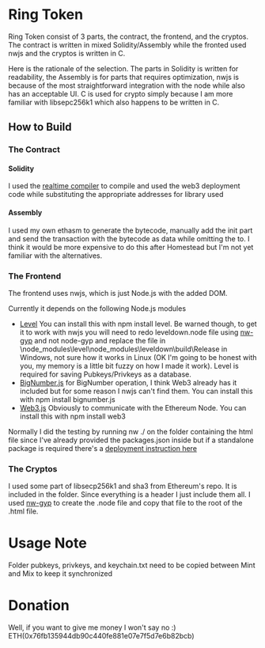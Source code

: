 # Ring Token 
 Ring Token consist of 3 parts, the contract, the frontend, and the cryptos. The contract is written in mixed Solidity/Assembly while the fronted used nwjs and the cryptos is written in C.
 
 Here is the rationale of the selection. The parts in Solidity is written for readability, the Assembly is for parts that requires optimization, nwjs is because of the most straightforward integration with the node while also has an acceptable UI. C is used for crypto simply because I am more familiar with libsepc256k1 which also happens to be written in C.
 
## How to Build
 
### The Contract
 
#### Solidity 
 
 I used the [realtime compiler] to compile and used the web3 deployment code while substituting the appropriate addresses for library used
 
#### Assembly
 
 I used my own ethasm to generate the bytecode, manually add the init part and send the transaction with the bytecode as data while omitting the to. I think it would be more expensive to do this after Homestead but I'm not yet familiar with the alternatives.
 
### The Frontend 
 
 The frontend uses nwjs, which is just Node.js with the added DOM. 
 
 Currently it depends on the following Node.js modules
 
 * [Level] You can install this with npm install level. Be warned though, to get it to work with nwjs you will need to redo leveldown.node file using [nw-gyp] and not node-gyp and replace the file in \node_modules\level\node_modules\leveldown\build\Release in Windows, not sure how it works in Linux (OK I'm going to be honest with you, my memory is a little bit fuzzy on how I made it work). Level is required for saving Pubkeys/Privkeys as a database.
 * [BigNumber.js] for BigNumber operation, I think Web3 already has it included but for some reason I nwjs can't find them. You can install this with npm install bignumber.js
 * [Web3.js] Obviously to communicate with the Ethereum Node. You can install this with npm install web3
 
Normally I did the testing by running nw ./ on the folder containing the html file since I've already provided the packages.json inside but if a standalone package is required there's a [deployment instruction here]

### The Cryptos

I used some part of libsecp256k1 and sha3 from Ethereum's repo. It is included in the folder. Since everything is a header I just include them all. I used [nw-gyp] to create the .node file and copy that file to the root of the .html file.

# Usage Note

Folder pubkeys, privkeys, and keychain.txt need to be copied between Mint and Mix to keep it synchronized

# Donation

Well, if you want to give me money I won't say no :) ETH(0x76fb135944db90c440fe881e07e7f5d7e6b82bcb)

 [realtime compiler]: https://chriseth.github.io/browser-solidity/
[Level]: https://github.com/Level
[nw-gyp]: https://github.com/nwjs/nw-gyp
[BigNumber.js]: https://github.com/MikeMcl/bignumber.js/
[Web3.js]: https://github.com/ethereum/web3.js
[deployment instruction here]: https://github.com/nwjs/nw.js/wiki/how-to-package-and-distribute-your-apps





